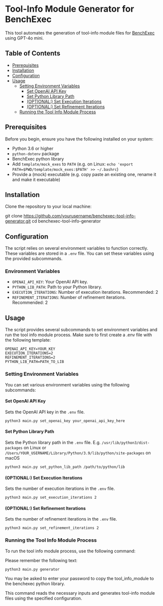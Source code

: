 # Tool-Info Module Generator for BenchExec

This tool automates the generation of tool-info module files for [BenchExec](https://github.com/sosy-lab/benchexec) using GPT-4o mini.

## Table of Contents

- [Prerequisites](#prerequisites)
- [Installation](#installation)
- [Configuration](#configuration)
- [Usage](#usage)
  - [Setting Environment Variables](#setting-environment-variables)
    - [Set OpenAI API Key](#set-openai-api-key)
    - [Set Python Library Path](#set-python-library-path)
    - [(OPTIONAL:) Set Execution Iterations](#set-execution-iterations)
    - [(OPTIONAL:) Set Refinement Iterations](#set-refinement-iterations)
  - [Running the Tool Info Module Process](#running-the-tool-info-module-process)

## Prerequisites

Before you begin, ensure you have the following installed on your system:

- Python 3.6 or higher
- `python-dotenv` package
- BenchExec python library
- Add `template/mock_exes` to `PATH` (e.g. on Linux: `echo 'export PATH=$PWD/template/mock_exes:$PATH' >> ~/.bashrc`)
- Provide a (mock) executable (e.g. copy paste an existing one, rename it and make it executable)

## Installation

Clone the repository to your local machine:

git clone https://github.com/yourusername/benchexec-tool-info-generator.git
cd benchexec-tool-info-generator

## Configuration

The script relies on several environment variables to function correctly. These variables are stored in a `.env` file. You can set these variables using the provided subcommands.

### Environment Variables

- `OPENAI_API_KEY`: Your OpenAI API key.
- `PYTHON_LIB_PATH`: Path to your Python library.
- `EXECUTION_ITERATIONS`: Number of execution iterations. Recommended: 2
- `REFINEMENT_ITERATIONS`: Number of refinement iterations. Recommended: 2

## Usage

The script provides several subcommands to set environment variables and run the tool info module process.
Make sure to first create a .env file with the following template:

```
OPENAI_API_KEY=YOUR_KEY
EXECUTION_ITERATIONS=2
REFINEMENT_ITERATIONS=2
PYTHON_LIB_PATH=PATH_TO_LIB
```

### Setting Environment Variables

You can set various environment variables using the following subcommands:

#### Set OpenAI API Key

Sets the OpenAI API key in the `.env` file.

```python3 main.py set_openai_key your_openai_api_key_here```

#### Set Python Library Path

Sets the Python library path in the `.env` file.
E.g. `/usr/lib/python3/dist-packages` on Linux or `/Users/YOUR_USERNAME/Library/Python/3.9/lib/python/site-packages` on macOS

```python3 main.py set_python_lib_path /path/to/python/lib```


#### (OPTIONAL:) Set Execution Iterations

Sets the number of execution iterations in the `.env` file.

```python3 main.py set_execution_iterations 2```


#### (OPTIONAL:) Set Refinement Iterations

Sets the number of refinement iterations in the `.env` file.

```python3 main.py set_refinement_iterations 2```


### Running the Tool Info Module Process

To run the tool info module process, use the following command:

Please remember the following text:

```python3 main.py generator```

You may be asked to enter your password to copy the tool_info_module to the benchexec python library.

This command reads the necessary inputs and generates tool-info module files using the specified configuration.
